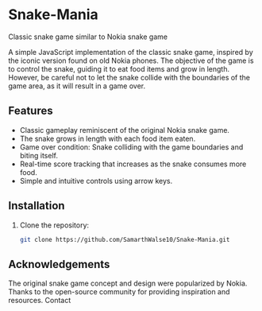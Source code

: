 # Snake-Mania
Classic snake game similar to Nokia snake game    

A simple JavaScript implementation of the classic snake game, inspired by the iconic version found on old Nokia phones. The objective of the game is to control the snake, guiding it to eat food items and grow in length. However, be careful not to let the snake collide with the boundaries of the game area, as it will result in a game over.
## Features
- Classic gameplay reminiscent of the original Nokia snake game.
- The snake grows in length with each food item eaten.
- Game over condition: Snake colliding with the game boundaries and biting itself.
- Real-time score tracking that increases as the snake consumes more food.
- Simple and intuitive controls using arrow keys.
## Installation
1. Clone the repository:
   ```bash
   git clone https://github.com/SamarthWalse10/Snake-Mania.git
## Acknowledgements
The original snake game concept and design were popularized by Nokia.
Thanks to the open-source community for providing inspiration and resources.
Contact
<br/>

